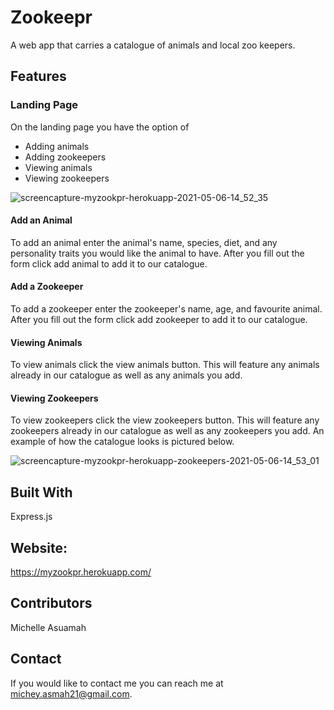 # Zookeepr
A web app that carries a catalogue of animals and local zoo keepers.

## Features

### Landing Page
On the landing page you have the option of 
* Adding animals
* Adding zookeepers
* Viewing animals
* Viewing zookeepers

![screencapture-myzookpr-herokuapp-2021-05-06-14_52_35](https://user-images.githubusercontent.com/77217156/117350688-d9e77580-ae7a-11eb-8d59-6f5df8b24db7.png)

#### Add an Animal
To add an animal enter the animal's name, species, diet, and any personality traits you would like the animal to have. After you fill out the form click add animal to add it to our catalogue.

#### Add a Zookeeper
To add a zookeeper enter the zookeeper's name, age, and favourite animal. After you fill out the form click add zookeeper to add it to our catalogue.


#### Viewing Animals
To view animals click the view animals button. This will feature any animals already in our catalogue as well as any animals you add.

#### Viewing Zookeepers
To view zookeepers click the view zookeepers button. This will feature any zookeepers already in our catalogue as well as any zookeepers you add. An example of how the catalogue looks is pictured below.

![screencapture-myzookpr-herokuapp-zookeepers-2021-05-06-14_53_01](https://user-images.githubusercontent.com/77217156/117350693-db18a280-ae7a-11eb-8323-9e2847289e42.png)


## Built With
Express.js


## Website: 
https://myzookpr.herokuapp.com/

## Contributors
Michelle Asuamah

## Contact
If you would like to contact me you can reach me at michey.asmah21@gmail.com.

